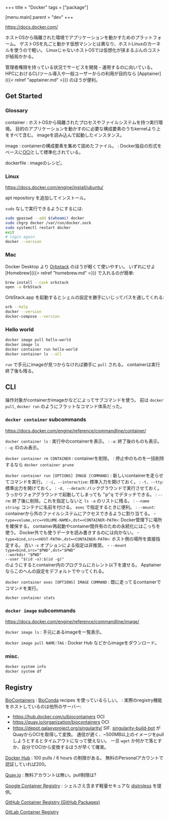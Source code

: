 +++
title = "Docker"
tags = ["package"]

[menu.main]
  parent = "dev"
+++

<https://docs.docker.com/>

ホストOSから隔離された環境でアプリケーションを動かすためのプラットフォーム。
ゲストOSを丸ごと動かす仮想マシンとは異なり、ホストLinuxのカーネルを使うので軽い。
LinuxじゃないホストOSでは仮想化が挟まるぶんのコストが結局かかる。

管理者権限を持っている状況でサービスを開発・運用するのに向いている。
HPCにおけるCLIツール導入や一般ユーザーからの利用が目的なら [Apptainer]({{< relref "apptainer.md" >}}) のほうが便利。

## Get Started

### Glossary

container
: ホストOSから隔離されたプロセスやファイルシステムを持つ実行環境。
  目的のアプリケーションを動かすのに必要な構成要素のうちkernelより上をすべて含む。
  imageを読み込んで起動したインスタンス。

image
: containerの構成要素を集めて固めたファイル。
: Docker独自の形式をベースに[OCI](https://github.com/opencontainers/image-spec)として標準化されている。

dockerfile
: imageのレシピ。


### Linux

<https://docs.docker.com/engine/install/ubuntu/>

apt repository を追加してインストール。

`sudo` なしで実行できるようにするには:
```sh
sudo gpasswd --add $(whoami) docker
sudo chgrp docker /var/run/docker.sock
sudo systemctl restart docker
exit
# login again
docker --version
```


### Mac

Docker Desktop より [Orbstack](https://orbstack.dev/) のほうが軽くて使いやすい。
いずれにせよ [Homebrew]({{< relref "homebrew.md" >}}) で入れるのが簡単:
```sh
brew install --cask orbstack
open -a OrbStack
```

OrbStack.app を起動するとシェルの設定を勝手にいじってパスを通してくれる:
```sh
orb --help
docker --version
docker-compose --version
```


### Hello world

```sh
docker image pull hello-world
docker image ls
docker container run hello-world
docker container ls --all
```

`run` で手元にimageが見つからなければ勝手に `pull` される。
containerは実行終了後も残る。


## CLI

操作対象がcontainerかimageかなどによってサブコマンドを使う。
前は `docker pull`, `docker run` のようにフラットなコマンド体系だった。

### `docker container` subcommands

<https://docs.docker.com/engine/reference/commandline/container/>

`docker container ls`
:   実行中のcontainerを表示。
:   `-a`: 終了後のものも表示。
:   `-q`: IDのみ表示。

`docker container rm CONTAINER`
:   containerを削除。
:   停止中のものを一括削除するなら `docker container prune`

`docker container run [OPTIONS] IMAGE [COMMAND]`
:   新しいcontainerを走らせてコマンドを実行。
:   `-i, --interactive`: 標準入力を開けておく。
:   `-t, --tty`: 標準出力を開けておく。
:   `-d, --detach`: バックグラウンドで実行させておく。
    うっかりフォアグラウンドで起動してしまっても
    <kbd>^p</kbd><kbd>^q</kbd> でデタッチできる。
:   `--rm`: 終了後に削除。これを指定しないと `ls -a` のリストに残る。
:   `--name string`: コンテナに名前を付ける。 `exec` で指定するときに便利。
:   `--mount`: containerから外のファイルシステムにアクセスできるように割り当てる。
    - `type=volume,src=<VOLUME-NAME>,dst=<CONTAINER-PATH>`:
      Docker管理下に場所を確保する。
      container再起動やcontainer間共有のための永続化にはこっちを使う。
      Docker外でも使うデータを読み書きするのには向かない。
    - `type=bind,src=<HOST-PATH>,dst=<CONTAINER-PATH>`: ホスト側の場所を直接指定する。
      古い `-v` オプションによる指定は非推奨。
    -	`--mount type=bind,src="$PWD",dst="$PWD"`<br>
      `--workdir "$PWD"`<br>
      `--user "$(id -u):$(id -g)"`<br>
      のようにするとcontainer内のプログラムにカレント以下を渡せる。
      Apptainerならこのへんの設定をデフォルトでやってくれる。

`docker container exec [OPTIONS] IMAGE COMMAND`
:   既に走ってるcontainerでコマンドを実行。

`docker container stats`


### `docker image` subcommands

<https://docs.docker.com/engine/reference/commandline/image/>

`docker image ls`
:   手元にあるimageを一覧表示。

`docker image pull NAME:TAG`
:   Docker Hub などからimageをダウンロード。


### misc.

```sh
docker system info
docker system df
```

## Registry

[BioContainers](https://biocontainers.pro/registry/)
: [BioConda](https://bioconda.github.io/) recipes を使っているらしい。
: 実際のregistry機能をホストしているのは他所のサーバー:
  - <https://hub.docker.com/u/biocontainers> OCI
  - <https://quay.io/organization/biocontainers> OCI
  - <https://depot.galaxyproject.org/singularity/> SIF.
    [singularity-build-bot](https://github.com/BioContainers/singularity-build-bot)
    がQuayからOCIを取得して変換。
    通信が遅く、~500MB以上のイメージをpullしようとするとタイムアウトになって使えない。
    一旦 `wget` か何かで落とすか、自分でOCIから変換するほうが早くて確実。

[Docker Hub](https://hub.docker.com/)
: 100 pulls / 6 hours の制限がある。
  無料のPersonalアカウントで認証していれば200。

[Quay.io](https://quay.io/)
: 無料アカウントは無い。pull制限は?

[Google Container Registry](https://gcr.io)
: シェルさえ含まず軽量セキュアな [distroless](https://github.com/GoogleContainerTools/distroless) を提供。

[GitHub Container Registry (GitHub Packages)](https://ghcr.io)

[GitLab Container Registry](https://docs.gitlab.com/ee/user/packages/container_registry/)
